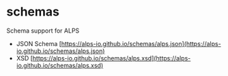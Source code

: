 # schemas
Schema support for ALPS

* JSON Schema [https://alps-io.github.io/schemas/alps.json](https://alps-io.github.io/schemas/alps.json)
* XSD [https://alps-io.github.io/schemas/alps.xsd](https://alps-io.github.io/schemas/alps.xsd)